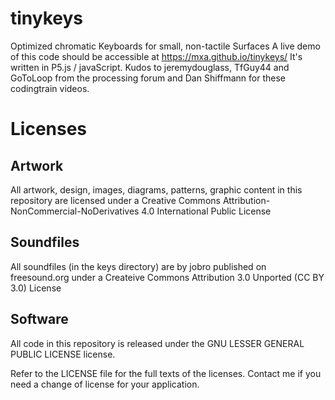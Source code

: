 # tinykeys
Optimized chromatic Keyboards for small, non-tactile Surfaces
A live demo of this code should be accessible at https://mxa.github.io/tinykeys/
It's written in P5.js / javaScript.
Kudos to jeremydouglass, TfGuy44 and GoToLoop from the processing forum and Dan Shiffmann for these codingtrain videos.


# Licenses

## Artwork
All artwork, design, images, diagrams, patterns, graphic content in this repository are licensed under a 
Creative Commons Attribution-NonCommercial-NoDerivatives 4.0 International Public License

## Soundfiles
All soundfiles (in the keys directory) are by jobro published on freesound.org under a 
Createive Commons Attribution 3.0 Unported (CC BY 3.0) License

## Software
All code in this repository is released under the GNU LESSER GENERAL PUBLIC LICENSE license.

Refer to the LICENSE file for the full texts of the licenses.
Contact me if you need a change of license for your application.